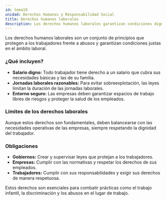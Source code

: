 ```yaml
---
id: tema19
unidad: Derechos Humanos y Responsabilidad Social
title: Derechos humanos laborales
description: Los derechos humanos laborales garantizan condiciones dignas y justas para los trabajadores, promoviendo su bienestar y equilibrio entre vida personal y profesional.
---
```


Los derechos humanos laborales son un conjunto de principios que protegen a los trabajadores frente a abusos y garantizan condiciones justas en el ámbito laboral.

### ¿Qué incluyen?
- **Salario digno:** Todo trabajador tiene derecho a un salario que cubra sus necesidades básicas y las de su familia.
- **Jornadas laborales razonables:** Para evitar sobreexplotación, las leyes limitan la duración de las jornadas laborales.
- **Entorno seguro:** Las empresas deben garantizar espacios de trabajo libres de riesgos y proteger la salud de los empleados.

### Límites de los derechos laborales
Aunque estos derechos son fundamentales, deben balancearse con las necesidades operativas de las empresas, siempre respetando la dignidad del trabajador.

### Obligaciones
- **Gobiernos:** Crear y supervisar leyes que protejan a los trabajadores.
- **Empresas:** Cumplir con las normativas y respetar los derechos de sus empleados.
- **Trabajadores:** Cumplir con sus responsabilidades y exigir sus derechos de manera respetuosa.

Estos derechos son esenciales para combatir prácticas como el trabajo infantil, la discriminación y los abusos en el lugar de trabajo.
